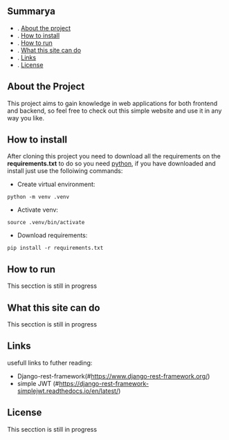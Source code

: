 
     
## Summarya
- . [About the project](#about-the-project)
- . [How to install](#how-to-install)
- . [How to run](#how-to-run)
- . [What this site can do](#what-this-side-can-do)
- . [Links](#links)
- . [License](#license)


## About the Project
This project aims to gain knowledge in web applications for both frontend and backend, so feel free to check out this simple website and use it in any way you like.

## How to install
After cloning this project you need to download all the requirements on the **requirements.txt** to do so you need [python](https://www.python.org/), if you have downloaded and install just use the folloiwing commands:

* Create virtual environment:

```
python -m venv .venv
```
* Activate venv:

```
source .venv/bin/activate
```
* Download requirements:

```
pip install -r requirements.txt
```

## How to run
This secction is still in progress

## What this site can do
This secction is still in progress

## Links
usefull links to futher reading:
- Django-rest-framework(#https://www.django-rest-framework.org/)
- simple JWT (#https://django-rest-framework-simplejwt.readthedocs.io/en/latest/)

## License
This secction is still in progress

